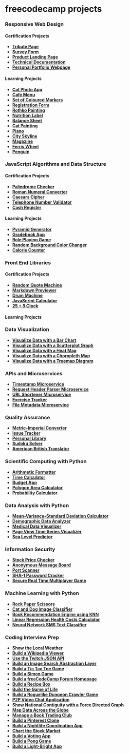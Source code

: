 # freecodecamp projects

### Responsive Web Design

#### Certification Projects

* **[Tribute Page](https://github.com/Razeen-Shaikh/freecodecamp-projects/tree/main/responsive-web-design/certification-projects/tribute-page)**
* **[Survey Form](https://github.com/Razeen-Shaikh/freecodecamp-projects/tree/main/responsive-web-design/certification-projects/survey-form)**
* **[Product Landing Page](https://github.com/Razeen-Shaikh/freecodecamp-projects/tree/main/responsive-web-design/certification-projects/product-landing-page)**
* **[Technical Documentation](https://github.com/Razeen-Shaikh/freecodecamp-projects/tree/main/responsive-web-design/certification-projects/technical-documentation)**
* **[Personal Portfolio Webpage](https://github.com/Razeen-Shaikh/freecodecamp-projects/tree/main/responsive-web-design/certification-projects/personal-portfolio-webpage)**

#### Learning Projects

* **[Cat Photo App](https://github.com/Razeen-Shaikh/freecodecamp-projects/tree/main/responsive-web-design/learning-projects/cat-photo-app)**
* **[Cafe Menu](https://github.com/Razeen-Shaikh/freecodecamp-projects/tree/main/responsive-web-design/learning-projects/cafe-menu)**
* **[Set of Coloured Markers](https://github.com/Razeen-Shaikh/freecodecamp-projects/tree/main/responsive-web-design/learning-projects/set-of-colored-markers)**
* **[Registration Form](https://github.com/Razeen-Shaikh/freecodecamp-projects/tree/main/responsive-web-design/learning-projects/registration-form)**
* **[Rothko Painting](https://github.com/Razeen-Shaikh/freecodecamp-projects/tree/main/responsive-web-design/learning-projects/rothko-painting)**
* **[Nutrition Label](https://github.com/Razeen-Shaikh/freecodecamp-projects/tree/main/responsive-web-design/learning-projects/nutrition-label)**
* **[Balance Sheet](https://github.com/Razeen-Shaikh/freecodecamp-projects/tree/main/responsive-web-design/learning-projects/balance-sheet)**
* **[Cat Painting](https://github.com/Razeen-Shaikh/freecodecamp-projects/tree/main/responsive-web-design/learning-projects/cat-painting)**
* **[Piano](https://github.com/Razeen-Shaikh/freecodecamp-projects/tree/main/responsive-web-design/learning-projects/piano)**
* **[City Skyline](https://github.com/Razeen-Shaikh/freecodecamp-projects/tree/main/responsive-web-design/learning-projects/city-skyline)**
* **[Magazine](https://github.com/Razeen-Shaikh/freecodecamp-projects/tree/main/responsive-web-design/learning-projects/magazine)**
* **[Ferris Wheel](https://github.com/Razeen-Shaikh/freecodecamp-projects/tree/main/responsive-web-design/learning-projects/ferris-wheel)**
* **[Penguin](https://github.com/Razeen-Shaikh/freecodecamp-projects/tree/main/responsive-web-design/learning-projects/penguin)**

### JavaScript Algorithms and Data Structure

#### Certification Projects

* **[Palindrome Checker](https://github.com/Razeen-Shaikh/freecodecamp-projects/tree/main/javascript-algorithms-and-data-structures/certification-projects/palindrome-checker)**
* **[Roman Numeral Converter](https://github.com/Razeen-Shaikh/freecodecamp-projects/tree/main/javascript-algorithms-and-data-structures/certification-projects/roman-numeral-converter)**
* **[Caesars Cipher](https://github.com/Razeen-Shaikh/freecodecamp-projects/tree/main/javascript-algorithms-and-data-structures/certification-projects/caesars-cipher)**
* **[Telephone Number Validator](https://github.com/Razeen-Shaikh/freecodecamp-projects/tree/main/javascript-algorithms-and-data-structures/certification-projects/telephone-number-validator)**
* **[Cash Register](https://github.com/Razeen-Shaikh/freecodecamp-projects/tree/main/javascript-algorithms-and-data-structures/certification-projects/cash-register)**

#### Learning Projects

* **[Pyramid Generator](https://github.com/Razeen-Shaikh/freecodecamp-projects/tree/main/javascript-algorithms-and-data-structures/learning-projects/pyramid-generator)**
* **[Gradebook App](https://github.com/Razeen-Shaikh/freecodecamp-projects/tree/main/javascript-algorithms-and-data-structures/learning-projects/gradebook-app)**
* **[Role Playing Game](https://github.com/Razeen-Shaikh/freecodecamp-projects/tree/main/javascript-algorithms-and-data-structures/learning-projects/role-playing-game)**
* **[Random Background Color Changer](https://github.com/Razeen-Shaikh/freecodecamp-projects/tree/main/javascript-algorithms-and-data-structures/learning-projects/random-background-color-changer)**
* **[Calorie Counter](https://github.com/Razeen-Shaikh/freecodecamp-projects/tree/main/javascript-algorithms-and-data-structures/learning-projects/calorie-counter)**

### Front End Libraries

#### Certification Projects

* **[Random Quote Machine](https://github.com/Razeen-Shaikh/freecodecamp-projects/tree/main/frontend-libraries/certification-projects/random-quote-generator)**
* **[Markdown Previewer](https://github.com/Razeen-Shaikh/freecodecamp-projects/tree/main/frontend-libraries/certification-projects/markdown-preview)**
* **[Drum Machine]()**
* **[JavaScript Calculator]()**
* **[25 + 5 Clock]()**

#### Learning Projects


### Data Visualization

* **[Visualize Data with a Bar Chart]()**
* **[Visualize Data with a Scatterplot Graph]()**
* **[Visualize Data with a Heat Map]()**
* **[Visualize Data with a Choropleth Map]()**
* **[Visualize Data with a Treemap Diagram]()**

### APIs and Microservices

* **[Timestamp Microservice]()**
* **[Request Header Parser Microservice]()**
* **[URL Shortener Microservice]()**
* **[Exercise Tracker]()**
* **[File Metadata Microservice]()**

### Quality Assurance

* **[Metric-Imperial Converter]()**
* **[Issue Tracker]()**
* **[Personal Library]()**
* **[Sudoku Solver]()**
* **[American British Translator]()**

### Scientific Computing with Python

* **[Arithmetic Formatter]()**
* **[Time Calculator]()**
* **[Budget App]()**
* **[Polygon Area Calculator]()**
* **[Probability Calculator]()**

### Data Analysis with Python

* **[Mean-Variance-Standard Deviation Calculator]()**
* **[Demographic Data Analyzer]()**
* **[Medical Data Visualizer]()**
* **[Page View Time Series Visualizer]()**
* **[Sea Level Predictor]()**

### Information Security

* **[Stock Price Checker]()**
* **[Anonymous Message Board]()**
* **[Port Scanner]()**
* **[SHA-1 Password Cracker]()**
* **[Secure Real Time Multiplayer Game]()**

### Machine Learning with Python

* **[Rock Paper Scissors]()**
* **[Cat and Dog Image Classifier]()**
* **[Book Recommendation Engine using KNN]()**
* **[Linear Regression Health Costs Calculator]()**
* **[Neural Network SMS Text Classifier]()**

### Coding Interview Prep

* **[Show the Local Weather]()**
* **[Build a Wikipedia Viewer]()**
* **[Use the Twitch JSON API]()**
* **[Build an Image Search Abstraction Layer]()**
* **[Build a Tic Tac Toe Game]()**
* **[Build a Simon Game]()**
* **[Build a freeCodeCamp Forum Homepage]()**
* **[Build a Recipe Box]()**
* **[Build the Game of Life]()**
* **[Build a Roguelike Dungeon Crawler Game]()**
* **[P2P Video Chat Application]()**
* **[Show National Contiguity with a Force Directed Graph]()**
* **[Map Data Across the Globe]()**
* **[Manage a Book Trading Club]()**
* **[Build a Pinterest Clone]()**
* **[Build a Nightlife Coordination App]()**
* **[Chart the Stock Market]()**
* **[Build a Voting App]()**
* **[Build a Pong Game]()**
* **[Build a Light-Bright App]()**
